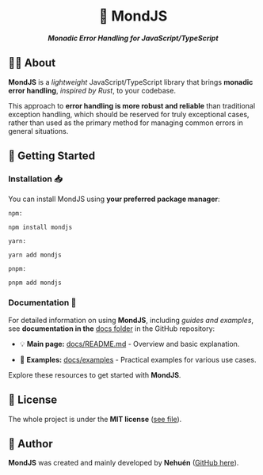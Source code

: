 <div align="center">

# 🐛 MondJS

**_Monadic Error Handling for JavaScript/TypeScript_**

</div>

## 👋🏼 About

**MondJS** is a _lightweight_ JavaScript/TypeScript library that brings **monadic error handling**, _inspired by Rust_, to your codebase.

This approach to **error handling is more robust and reliable** than traditional exception handling, which should be reserved for truly exceptional cases, rather than used as the primary method for managing common errors in general situations.

## 🚀 Getting Started

### Installation 📥

You can install MondJS using **your preferred package manager**:

`npm:`

```
npm install mondjs
```

`yarn:`

```
yarn add mondjs
```

`pnpm:`

```
pnpm add mondjs
```

### Documentation 📖

For detailed information on using **MondJS**, including _guides and examples_, see **documentation in the** [docs folder](https://github.com/nehu3n/mondjs/blob/main/docs) in the GitHub repository:

- 💡 **Main page:** [docs/README.md](https://github.com/nehu3n/mondjs/blob/main/docs/README.md) - Overview and basic explanation.

- 👀 **Examples:** [docs/examples](https://github.com/nehu3n/mondjs/tree/main/docs/examples) - Practical examples for various use cases.

Explore these resources to get started with **MondJS**.

## 📄 License

The whole project is under the **MIT license** ([see file](https://github.com/nehu3n/mondjs/tree/main/LICENSE)).

## 👤 Author

**MondJS** was created and mainly developed by **Nehuén** ([GitHub here](https://github.com/nehu3n)).
